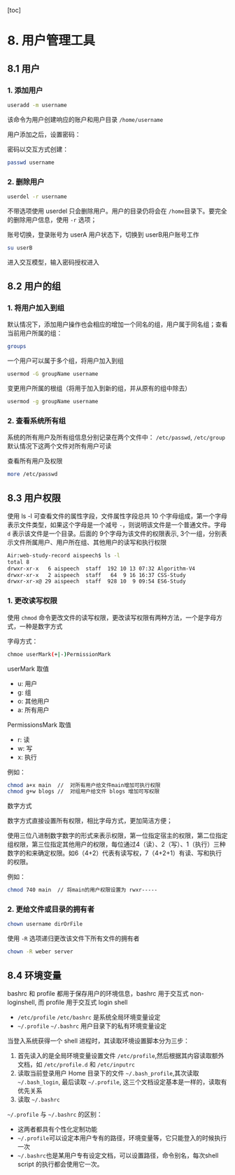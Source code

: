 [toc]

# 8. 用户管理工具

## 8.1 用户

### 1. 添加用户

```bash
useradd -m username
```

该命令为用户创建响应的账户和用户目录 `/home/username`

用户添加之后，设置密码：

密码以交互方式创建：

```bash
passwd username
```

### 2. 删除用户

```bash
userdel -r username
```

不带选项使用 userdel 只会删除用户。用户的目录仍将会在 `/home`目录下。要完全的删除用户信息，使用 `-r` 选项；

账号切换，登录账号为 userA 用户状态下，切换到 userB用户账号工作

```bash
su userB
```

进入交互模型，输入密码授权进入

## 8.2 用户的组

### 1. 将用户加入到组

默认情况下，添加用户操作也会相应的增加一个同名的组，用户属于同名组；查看当前用户所属的组：

```bash
groups
```

一个用户可以属于多个组，将用户加入到组

```bash
usermod -G groupName username
```

变更用户所属的根组（将用于加入到新的组，并从原有的组中除去）

```bash
usermod -g groupName username
```

### 2. 查看系统所有组

系统的所有用户及所有组信息分别记录在两个文件中： `/etc/passwd`, `/etc/group` 默认情况下这两个文件对所有用户可读

查看所有用户及权限

```bash
more /etc/passwd
```

## 8.3 用户权限

使用 ls -l 可查看文件的属性字段，文件属性字段总共 10 个字母组成，第一个字母表示文件类型，如果这个字母是一个减号 `-`，则说明该文件是一个普通文件。字母 `d` 表示该文件是一个目录。后面的 9个字母为该文件的权限表示, 3个一组，分别表示文件所属用户、用户所在组、其他用户的读写和执行权限

```bash
Air:web-study-record aispeech$ ls -l
total 8
drwxr-xr-x   6 aispeech  staff  192 10 13 07:32 Algorithm-V4
drwxr-xr-x   2 aispeech  staff   64  9 16 16:37 CSS-Study
drwxr-xr-x@ 29 aispeech  staff  928 10  9 09:54 ES6-Study
```

### 1. 更改读写权限

使用 `chmod` 命令更改文件的读写权限，更改读写权限有两种方法，一个是字母方式，一种是数字方式

字母方式：

```bash
chmoe userMark(+|-)PermissionMark
```

userMark 取值

- u: 用户
- g: 组
- o: 其他用户
- a: 所有用户

PermissionsMark 取值

- r: 读
- w: 写
- x: 执行

例如：

```bash
chmod a+x main	//	对所有用户给文件main增加可执行权限
chmod g+w blogs	//	对组用户给文件 blogs 增加可写权限
```

数字方式

数字方式直接设置所有权限，相比字母方式，更加简洁方便；

使用三位八进制数字数字的形式来表示权限，第一位指定宿主的权限，第二位指定组权限，第三位指定其他用户的权限，每位通过4（读）、2（写）、1（执行）三种数字的和来确定权限。如6（4+2）代表有读写权，7（4+2+1）有读、写和执行的权限。

例如：

```bash
chmod 740 main	// 将main的用户权限设置为 rwxr-----
```

### 2. 更给文件或目录的拥有者

```bash
chown username dirOrFile
```

使用 `-R` 选项递归更改该文件下所有文件的拥有者

```bash
chown -R weber server
```

## 8.4 环境变量

bashrc 和 profile 都用于保存用户的环境信息，bashrc 用于交互式 non-loginshell, 而 profile 用于交互式 login shell

- `/etc/profile` `/etc/bashrc` 是系统全局环境变量设定
- `~/.profile` `~/.bashrc` 用户目录下的私有环境变量设定

当登入系统获得一个 shell 进程时，其读取环境设置脚本分为三步：

1. 首先读入的是全局环境变量设置文件 `/etc/profile`,然后根据其内容读取额外文档，如 `/etc/profile.d` 和 `/etc/inputrc`
2. 读取当前登录用户 Home 目录下的文件 `~/.bash_profile`,其次读取 `~/.bash_login`, 最后读取 `~/.profile`, 这三个文档设定基本是一样的，读取有优先关系
3. 读取 `~/.bashrc`

`~/.profile` 与 `~/.bashrc` 的区别：

- 这两者都具有个性化定制功能
- `~/.profile`可以设定本用户专有的路径，环境变量等，它只能登入的时候执行一次
- `~/.bashrc`也是某用户专有设定文档，可以设置路径，命令别名，每次shell script 的执行都会使用它一次。
